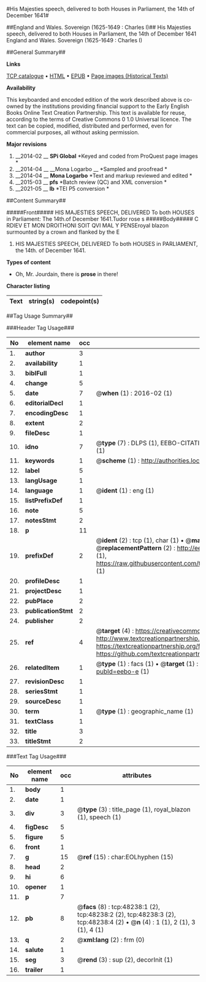 #His Majesties speech, delivered to both Houses in Parliament, the 14th of December 1641#

##England and Wales. Sovereign (1625-1649 : Charles I)##
His Majesties speech, delivered to both Houses in Parliament, the 14th of December 1641
England and Wales. Sovereign (1625-1649 : Charles I)

##General Summary##

**Links**

[TCP catalogue](http://www.ota.ox.ac.uk/tcp/)  • 
[HTML](http://tei.it.ox.ac.uk/tcp/Texts-HTML/free/B19/B19214.html)  • 
[EPUB](http://tei.it.ox.ac.uk/tcp/Texts-EPUB/free/B19/B19214.epub) • 
[Page images (Historical Texts)](https://historicaltexts.jisc.ac.uk/eebo-11743427e)

**Availability**

This keyboarded and encoded edition of the work described above is co-owned by the
    institutions providing financial support to the Early English Books Online Text Creation
    Partnership. This text is available for reuse, according to the terms of  Creative Commons 0 1.0 Universal
    licence. The text can be copied, modified, distributed and performed, even for commercial
    purposes, all without asking permission.

**Major revisions**

1. __2014-02 __ __SPi Global__ *Keyed and coded from ProQuest page images *
1. __2014-04 __ __Mona Logarbo __ *Sampled and proofread *
1. __2014-04 __ __Mona Logarbo__ *Text and markup reviewed and edited *
1. __2015-03 __ __pfs__ *Batch review (QC) and XML conversion *
1. __2021-05 __ __lb__ *TEI P5 conversion *

##Content Summary##

#####Front#####
HIS MAJESTIES SPEECH, DELIVERED To both HOUSES in Parliament: The 14th.of December 1641.Tudor rose s
#####Body#####
C RDIEV ET MON DROITHONI SOIT QVI MAL Y PENSEroyal blazon surmounted by a crown and flanked by the E
1. HIS MAJESTIES SPEECH, DELIVERED To both HOUSES in PARLIAMENT, the 14th. of December 1641.

**Types of content**

  * Oh, Mr. Jourdain, there is **prose** in there!

**Character listing**


|Text|string(s)|codepoint(s)|
|---|---|---|

##Tag Usage Summary##

###Header Tag Usage###

|No|element name|occ|attributes|
|---|---|---|---|
|1.|__author__|3||
|2.|__availability__|1||
|3.|__biblFull__|1||
|4.|__change__|5||
|5.|__date__|7| @__when__ (1) : 2016-02 (1)|
|6.|__editorialDecl__|1||
|7.|__encodingDesc__|1||
|8.|__extent__|2||
|9.|__fileDesc__|1||
|10.|__idno__|7| @__type__ (7) : DLPS (1), EEBO-CITATION (1), VID (1), EEBO-PROQUEST (1), STC (2), OCLC (1)|
|11.|__keywords__|1| @__scheme__ (1) : http://authorities.loc.gov/ (1)|
|12.|__label__|5||
|13.|__langUsage__|1||
|14.|__language__|1| @__ident__ (1) : eng (1)|
|15.|__listPrefixDef__|1||
|16.|__note__|5||
|17.|__notesStmt__|2||
|18.|__p__|11||
|19.|__prefixDef__|2| @__ident__ (2) : tcp (1), char (1)  •  @__matchPattern__ (2) : ([0-9\-]+):([0-9IVX]+) (1), (.+) (1)  •  @__replacementPattern__ (2) : http://eebo.chadwyck.com/downloadtiff?vid=$1&page=$2 (1), https://raw.githubusercontent.com/textcreationpartnership/Texts/master/tcpchars.xml#$1 (1)|
|20.|__profileDesc__|1||
|21.|__projectDesc__|1||
|22.|__pubPlace__|2||
|23.|__publicationStmt__|2||
|24.|__publisher__|2||
|25.|__ref__|4| @__target__ (4) : https://creativecommons.org/publicdomain/zero/1.0/ (1), http://www.textcreationpartnership.org/docs/. (1), https://textcreationpartnership.org/faq/#faq05 (1), https://github.com/textcreationpartnership (1)|
|26.|__relatedItem__|1| @__type__ (1) : facs (1)  •  @__target__ (1) : https://data.historicaltexts.jisc.ac.uk/view?pubId=eebo-e (1)|
|27.|__revisionDesc__|1||
|28.|__seriesStmt__|1||
|29.|__sourceDesc__|1||
|30.|__term__|1| @__type__ (1) : geographic_name (1)|
|31.|__textClass__|1||
|32.|__title__|3||
|33.|__titleStmt__|2||


###Text Tag Usage###

|No|element name|occ|attributes|
|---|---|---|---|
|1.|__body__|1||
|2.|__date__|1||
|3.|__div__|3| @__type__ (3) : title_page (1), royal_blazon (1), speech (1)|
|4.|__figDesc__|5||
|5.|__figure__|5||
|6.|__front__|1||
|7.|__g__|15| @__ref__ (15) : char:EOLhyphen (15)|
|8.|__head__|2||
|9.|__hi__|6||
|10.|__opener__|1||
|11.|__p__|7||
|12.|__pb__|8| @__facs__ (8) : tcp:48238:1 (2), tcp:48238:2 (2), tcp:48238:3 (2), tcp:48238:4 (2)  •  @__n__ (4) : 1 (1), 2 (1), 3 (1), 4 (1)|
|13.|__q__|2| @__xml:lang__ (2) : frm (0)|
|14.|__salute__|1||
|15.|__seg__|3| @__rend__ (3) : sup (2), decorInit (1)|
|16.|__trailer__|1||
